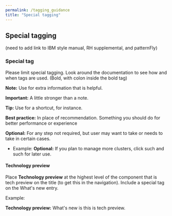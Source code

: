 ```yaml
---
permalink: /tagging_guidance
title: "Special tagging"
---
```


## Special tagging

(need to add link to IBM style manual, RH supplemental, and patternFly)

### Special tag

Please limit special tagging. Look around the documentation to see how and when tags are used. (Bold, with colon inside the bold tag)

**Note:** Use for extra information that is helpful.

**Important:** A little stronger than a note.

**Tip:** Use for a shortcut, for instance.

**Best practice:** In place of recommendation. Something you should do for better performance or experience

**Optional:** For any step not required, but user may want to take or needs to take in certain cases. 

  - Example: **Optional:** If you plan to manage more clusters, click such and such for later use.

#### Technology preview

Place **Technology preview** at the highest level of the component that is tech preview on the title (to get this in the navigation). Include a special tag on the What's new entry.

Example:

**Technology preview:** What's new is this is tech preview.
